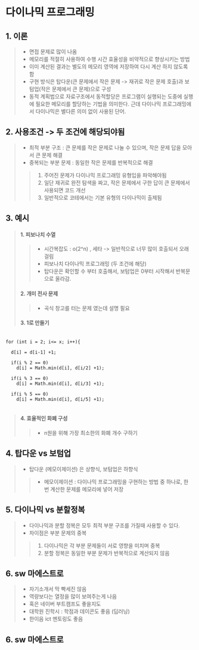 다이나믹 프로그래밍
======================


## 1. 이론
> - 면접 문제로 많이 나옴
> - 메모리를 적절히 사용하여 수행 시간 효율성을 비약적으로 향상시키는 방법
> - 이미 계산된 결과는 별도의 메모리 영역에 저장하여 다시 계산 하지 않도록 함
> - 구현 방식은 탑다운(큰 문제에서 작은 문제 -> 재귀로 작은 문제 호출)과 보텀업(작은 문제에서 큰 문제)으로 구성
> - 동적 계획법으로 자료구조에서 동적할당은 프로그램이 실행되는 도중에 실행에 필요한 메모리를 할당하는 기법을 의미한다. 근데 다이나믹 프로그래밍에서 다이나믹은 별다른 의미 없이 사용된 단어.



## 2. 사용조건 -> 두 조건에 해당되야됨

> - 최적 부분 구조 : 큰 문제를 작은 문제로 나눌 수 있으며, 작은 문제 답을 모아서 큰 문제 해결
> - 중복되는 부분 문제 : 동일한 작은 문제를 반복적으로 해결
> >
> > 1. 주어진 문제가 다이나믹 프로그래밍 유형입을 파악해야됨
> > 2. 일단 재귀로 완전 탐색을 짜고, 작은 문제에서 구한 답이 큰 문제에서 사용되면 코드 개선
> > 3. 일반적으로 코테에서는 기본 유형의 다이나믹이 출제됨


## 3. 예시
> 
> #### 1. 피보나치 수열 
> >
> >  + 시간복잡도 : o(2^n) , 세타 -> 일반적으로 너무 많이 호출되서 오래 걸림
> >  + 피보나치 다이나믹 프로그래밍 (두 조건에 해당) 
> >  + 탑다운은 확인할 수 부터 호출해서, 보텀업은 0부터 시작해서 반복문으로 올라감.
> 
> #### 2. 개미 전사 문제 
> >  
> > + 곡식 창고를 터는 문제 였는데 설명 필요
> 
> #### 3. 1로 만들기 
<pre>
  <code>
for (int i = 2; i<= x; i++){

  d[i] = d[i-1] +1;
  
  if(i % 2 == 0)
    d[i] = Math.min(d[i], d[i/2] +1);
    
  if(i % 3 == 0)
    d[i] = Math.min(d[i], d[i/3] +1);
    
  if(i % 5 == 0)
    d[i] = Math.min(d[i], d[i/5] +1);   
  </code>
</pre>
> #### 4. 효율적인 화폐 구성
> > - n원을 위해 가장 최소한의 화폐 개수 구하기

## 4. 탑다운 vs 보텀업

> - 탑다운 (메모이제이션) 은 상향식, 보텀업은 하향식
> >
> >  + 메모이제이션 : 다이나믹 프로그래밍을 구현하는 방법 중 하나로, 한 번 계산한 문제를 메모리에 넣어 저장

## 5. 다이나믹 vs 분할정복

> - 다이나믹과 분할 정복은 모두 최적 부분 구조를 가질때 사용할 수 있다.
> - 차이점은 부분 문제의 중복
> >
> > 1. 다이나믹은 각 부분 문제들이 서로 영향을 미치며 중복
> > 2. 분할 정복은 동일한 부분 문제가 반복적으로 계산되지 않음

## 6. sw 마에스트로
>
> - 자기소개서 막 빡세진 않음
> - 역량보다는 열정을 많이 보여주는게 나음
> - 혹은 네이버 부트캠프도 좋을지도
> - 대학원 진학시 : 학점과 데이콘도 좋음 (딥러닝)
> - 한이음 ict 멘토링도 좋음

## 6. sw 마에스트로
